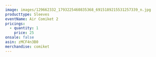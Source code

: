 ```yaml
---
image: images/129662332_1793225460835368_6915189215531257339_n.jpg
producttype: Sleeves
eventName: Air Comiket 2
pricings:
  - quantity: 1
    price: 25
onsale: false
asin: zMCF4n3B0
merchandise: comiket
---
```


